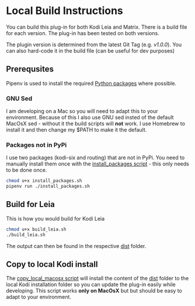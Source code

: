 # Local Build Instructions

You can build this plug-in for both Kodi Leia and Matrix. There is a build file for each version. The plug-in has been tested on both versions.

The plugin version is determined from the latest Git Tag (e.g. *v1.0.0*). You can also hard-code it in the build file (can be useful for dev purposes)

## Prerequsites

Pipenv is used to install the required [Python packages](../Pipfile) where possible.

### GNU Sed

I am developing on a Mac so you will need to adapt this to your environment. Because of this I also use GNU sed insted of the default MacOsX sed - without it the build scripts will **not** work. I use Homebrew to install it and then change my $PATH to make it the default.

### Packages not in PyPi

I use two packages (kodi-six and routing) that are not in PyPi. You need to manually install them once with the [install_packages script](./install_packages.sh) - this only needs to be done once.

```bash
chmod u+x install_packages.sh
pipenv run ./install_packages.sh
```

## Build for Leia

This is how you would build for Kodi Leia

```bash
chmod u+x build_leia.sh
./build_leia.sh
```

The output can then be found in the respective [dist](./leia/dist/) folder.

## Copy to local Kodi install

The [copy_local_macosx script](./copy_local_macosx.sh) will install the content of the [dist](./leia/dist/) folder to the local Kodi installation folder so you can update the plug-in easily while developing. This script works **only on MacOsX** but but should be easy to adapt to your environment.
